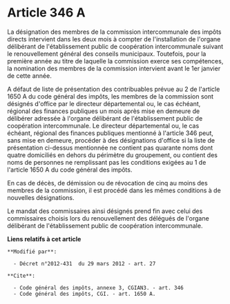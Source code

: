 # Article 346 A

La désignation des membres de la commission intercommunale des impôts directs intervient dans les deux mois à compter de
l'installation de l'organe délibérant de l'établissement public de coopération intercommunale suivant le renouvellement
général des conseils municipaux. Toutefois, pour la première année au titre de laquelle la commission exerce ses compétences,
la nomination des membres de la commission intervient avant le 1er janvier de cette année. 

A défaut de liste de présentation des contribuables prévue au 2 de l'article 1650 A du code général des impôts, les membres
de la commission sont désignés d'office par le directeur départemental ou, le cas échéant, régional des finances publiques un
mois après mise en demeure de délibérer adressée à l'organe délibérant de l'établissement public de coopération
intercommunale. Le directeur départemental ou, le cas échéant, régional des finances publiques mentionné à l'article 346
peut, sans mise en demeure, procéder à des désignations d'office si la liste de présentation ci-dessus mentionnée ne contient
pas quarante noms dont quatre domiciliés en dehors du périmètre du groupement, ou contient des noms de personnes ne
remplissant pas les conditions exigées au 1 de l'article 1650 A du code général des impôts. 

En cas de décès, de démission ou de révocation de cinq au moins des membres de la commission, il est procédé dans les mêmes
conditions à de nouvelles désignations. 

Le mandat des commissaires ainsi désignés prend fin avec celui des commissaires choisis lors du renouvellement des délégués
de l'organe délibérant de l'établissement public de coopération intercommunale.

**Liens relatifs à cet article**

	**Modifié par**:

	  - Décret n°2012-431  du 29 mars 2012 - art. 27

	**Cite**:

	  - Code général des impôts, annexe 3, CGIAN3. - art. 346
	  - Code général des impôts, CGI. - art. 1650 A.
